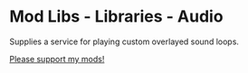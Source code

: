 # Mod Libs - Libraries - Audio

Supplies a service for playing custom overlayed sound loops.

[Please support my mods!](https://forums.terraria.org/index.php?threads/hamstars-mods-past-present-and-future.63713/)
